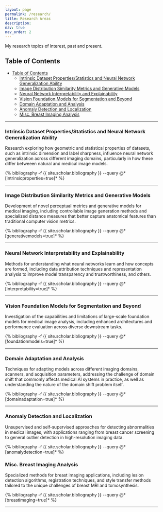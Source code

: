 ```yaml
---
layout: page
permalink: /research/
title: Research Areas
description:
nav: true
nav_order: 2
---
```


My research topics of interest, past and present.

## Table of Contents

- [Table of Contents](#table-of-contents)
  - [Intrinsic Dataset Properties/Statistics and Neural Network Generalization Ability](#intrinsic-dataset-propertiesstatistics-and-neural-network-generalization-ability)
  - [Image Distribution Similarity Metrics and Generative Models](#image-distribution-similarity-metrics-and-generative-models)
  - [Neural Network Interpretability and Explainability](#neural-network-interpretability-and-explainability)
  - [Vision Foundation Models for Segmentation and Beyond](#vision-foundation-models-for-segmentation-and-beyond)
  - [Domain Adaptation and Analysis](#domain-adaptation-and-analysis)
  - [Anomaly Detection and Localization](#anomaly-detection-and-localization)
  - [Misc. Breast Imaging Analysis](#misc-breast-imaging-analysis)

---

### Intrinsic Dataset Properties/Statistics and Neural Network Generalization Ability 

Research exploring how geometric and statistical properties of datasets, such as intrinsic dimension and label sharpness, influence neural network generalization across different imaging domains, particularly in how these differ betweeen natural and medical image models.

<div class="publications">
{% bibliography -f {{ site.scholar.bibliography }} --query @*[intrinsicproperties=true]* %}
</div>

---

### Image Distribution Similarity Metrics and Generative Models

Development of novel perceptual metrics and generative models for medical imaging, including controllable image generation methods and specialized distance measures that better capture anatomical features than traditional computer vision metrics.

<div class="publications">
{% bibliography -f {{ site.scholar.bibliography }} --query @*[generativemodels=true]* %}
</div>

---

### Neural Network Interpretability and Explainability

Methods for understanding what neural networks learn and how concepts are formed, including data attribution techniques and representation analysis to improve model transparency and trustworthiness, and others.

<div class="publications">
{% bibliography -f {{ site.scholar.bibliography }} --query @*[interpretability=true]* %}
</div>

---

### Vision Foundation Models for Segmentation and Beyond

Investigation of the capabilities and limitations of large-scale foundation models for medical image analysis, including enhanced architectures and performance evaluation across diverse downstream tasks.

<div class="publications">
{% bibliography -f {{ site.scholar.bibliography }} --query @*[foundationmodels=true]* %}
</div>

---

### Domain Adaptation and Analysis

Techniques for adapting models across different imaging domains, scanners, and acquisition parameters, addressing the challenge of domain shift that commonly affects medical AI systems in practice, as well as understanding the nature of the domain shift problem itself.

<div class="publications">
{% bibliography -f {{ site.scholar.bibliography }} --query @*[domainadaptation=true]* %}
</div>

---

### Anomaly Detection and Localization

Unsupervised and self-supervised approaches for detecting abnormalities in medical images, with applications ranging from breast cancer screening to general outlier detection in high-resolution imaging data.

<div class="publications">
{% bibliography -f {{ site.scholar.bibliography }} --query @*[anomalydetection=true]* %}
</div>

### Misc. Breast Imaging Analysis

Specialized methods for breast imaging applications, including lesion detection algorithms, registration techniques, and style transfer methods tailored to the unique challenges of breast MRI and tomosynthesis.

<div class="publications">
{% bibliography -f {{ site.scholar.bibliography }} --query @*[breastimaging=true]* %}
</div>

---